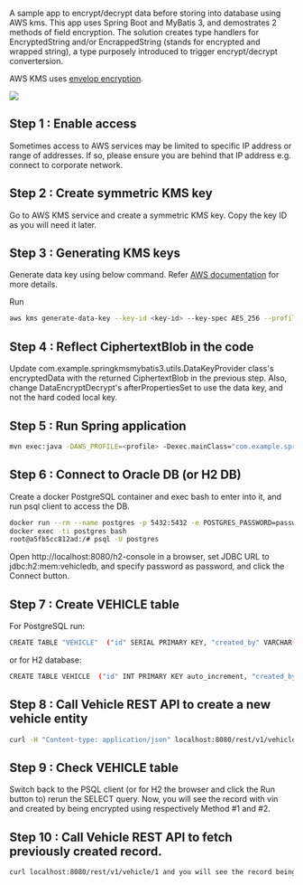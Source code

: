 A sample app to encrypt/decrypt data before storing into database using AWS kms. This app uses Spring Boot and MyBatis 3, and demostrates 2 methods of field encryption. The solution creates type handlers for EncryptedString and/or EncrappedString (stands for encrypted and wrapped string), a type purposely introduced to trigger encrypt/decrypt convertersion.

AWS KMS uses [envelop encryption](https://docs.aws.amazon.com/kms/latest/developerguide/concepts.html#enveloping).

![](diagram.png)
## Step 1 : Enable access
Sometimes access to AWS services may be limited to specific IP address or range of addresses. If so, please ensure you are behind that IP address e.g. connect to corporate network.

## Step 2 : Create symmetric KMS key
Go to AWS KMS service and create a symmetric KMS key. Copy the key ID as you will need it later.

## Step 3 : Generating KMS keys

Generate data key using below command. Refer [AWS documentation](https://docs.aws.amazon.com/cli/latest/reference/kms/generate-data-key.html) for more details.

Run
```bash
aws kms generate-data-key --key-id <key-id> --key-spec AES_256 --profile <can be skipped if AWS_PROFILE set> --region us-west-2
```

## Step 4 : Reflect CiphertextBlob in the code 
Update com.example.springkmsmybatis3.utils.DataKeyProvider class's encryptedData with the returned CiphertextBlob in the previous step. Also, change DataEncryptDecrypt's afterPropertiesSet to use the data key, and not the hard coded local key.

## Step 5 : Run Spring application 

```bash
mvn exec:java -DAWS_PROFILE=<profile> -Dexec.mainClass="com.example.springkmsmybatis3.SpringKMSMyBatis3Application"
```

## Step 6 : Connect to Oracle DB (or H2 DB)
Create a docker PostgreSQL container and exec bash to enter into it, and run psql client to access the DB.

```bash
docker run --rm --name postgres -p 5432:5432 -e POSTGRES_PASSWORD=password -d postgres
docker exec -ti postgres bash
root@a5fb5cc812ad:/# psql -U postgres
```

Open http://localhost:8080/h2-console in a browser, set JDBC URL to jdbc:h2:mem:vehicledb, and specify password as password, and click the Connect button.

## Step 7 : Create VEHICLE table 
For PostgreSQL run:

```bash
CREATE TABLE "VEHICLE"  ("id" SERIAL PRIMARY KEY, "created_by" VARCHAR(255), "created_on" TIMESTAMP, "make" VARCHAR(255), "mode_year" VARCHAR(255), "model" VARCHAR(255), "type" VARCHAR(255), "vin" VARCHAR(255));
```

or for H2 database: 

```bash
CREATE TABLE VEHICLE  ("id" INT PRIMARY KEY auto_increment, "created_by" VARCHAR(255), "created_on" TIMESTAMP, "make" VARCHAR(255), "mode_year" VARCHAR(255), "model" VARCHAR(255), "type" VARCHAR(255), "vin" VARCHAR(255))
```

## Step 8 : Call Vehicle REST API to create a new vehicle entity 

```bash
curl -H "Content-type: application/json" localhost:8080/rest/v1/vehicle -d @payload1.json
```

## Step 9 : Check VEHICLE table 
Switch back to the PSQL client (or for H2 the browser and click the Run button to) rerun the SELECT query. Now, you will see the record with vin and created by being encrypted using respectively Method #1 and #2.

## Step 10 : Call Vehicle REST API to fetch previously created record. 

```bash
curl localhost:8080/rest/v1/vehicle/1 and you will see the record being returned.
```
